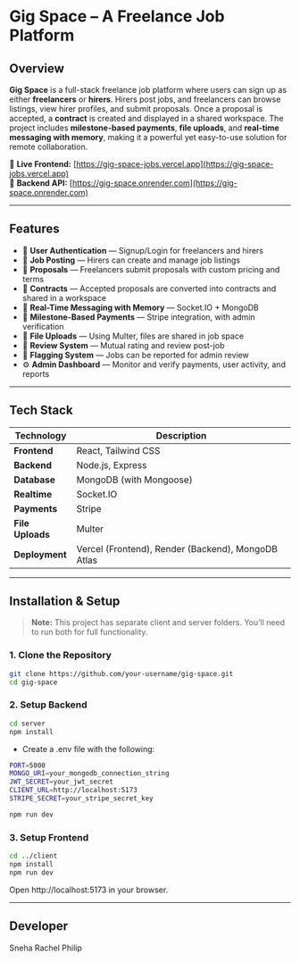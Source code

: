 # Gig Space – A Freelance Job Platform

## Overview

**Gig Space** is a full-stack freelance job platform where users can sign up as either **freelancers** or **hirers**. Hirers post jobs, and freelancers can browse listings, view hirer profiles, and submit proposals. Once a proposal is accepted, a **contract** is created and displayed in a shared workspace. The project includes **milestone-based payments**, **file uploads**, and **real-time messaging with memory**, making it a powerful yet easy-to-use solution for remote collaboration.

🔗 **Live Frontend:** [https://gig-space-jobs.vercel.app](https://gig-space-jobs.vercel.app)  
🔗 **Backend API:** [https://gig-space.onrender.com](https://gig-space.onrender.com)

---
## Features

- 🔐 **User Authentication** — Signup/Login for freelancers and hirers
- 📄 **Job Posting** — Hirers can create and manage job listings
- 📨 **Proposals** — Freelancers submit proposals with custom pricing and terms
- 📑 **Contracts** — Accepted proposals are converted into contracts and shared in a workspace
- 💬 **Real-Time Messaging with Memory** — Socket.IO + MongoDB
- 🧾 **Milestone-Based Payments** — Stripe integration, with admin verification
- 📂 **File Uploads** — Using Multer, files are shared in job space
- 🌟 **Review System** — Mutual rating and review post-job
- 🚨 **Flagging System** — Jobs can be reported for admin review
- ⚙️ **Admin Dashboard** — Monitor and verify payments, user activity, and reports

---
## Tech Stack

| Technology | Description |
|------------|-------------|
| **Frontend** | React, Tailwind CSS |
| **Backend**  | Node.js, Express |
| **Database** | MongoDB (with Mongoose) |
| **Realtime** | Socket.IO |
| **Payments** | Stripe |
| **File Uploads** | Multer |
| **Deployment** | Vercel (Frontend), Render (Backend), MongoDB Atlas |

---

## Installation & Setup

> **Note:** This project has separate client and server folders. You’ll need to run both for full functionality.

### 1. Clone the Repository
```bash
git clone https://github.com/your-username/gig-space.git
cd gig-space 
```

### 2. Setup Backend

```bash
cd server
npm install
```

* Create a .env file with the following:
```bash
PORT=5000
MONGO_URI=your_mongodb_connection_string
JWT_SECRET=your_jwt_secret
CLIENT_URL=http://localhost:5173
STRIPE_SECRET=your_stripe_secret_key
```

```bash
npm run dev
```

### 3. Setup Frontend
```bash
cd ../client
npm install
npm run dev
```

Open http://localhost:5173 in your browser.

---
## Developer
Sneha Rachel Philip
